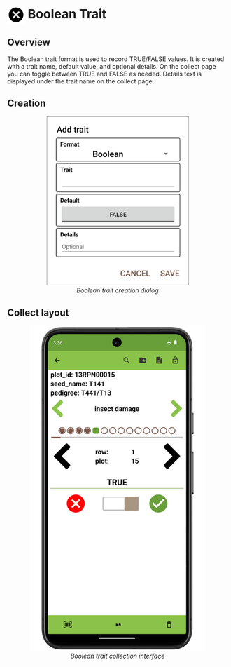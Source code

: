 <img ref="audio" style="vertical-align: middle;" src="/_static/icons/formats/close-circle.png" width="40px"> Boolean Trait
===============================================================================

Overview
--------

The Boolean trait format is used to record TRUE/FALSE values. It is
created with a trait name, default value, and optional details. On the
collect page you can toggle between TRUE and FALSE as needed. Details
text is displayed under the trait name on the collect page.

Creation
--------

<figure align="center" class="image">
  <img src="/_static/images/traits/formats/create_boolean.png" width="325px"> 
  <figcaption><i>Boolean trait creation dialog</i></figcaption> 
</figure>

Collect layout
--------------

<figure align="center" class="image">
  <img src="/_static/images/traits/formats/collect_boolean_framed.png" width="400px"> 
  <figcaption><i>Boolean trait collection interface</i></figcaption> 
</figure>